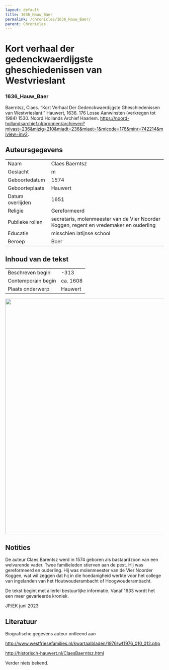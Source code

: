```yaml
---
layout: default
title: 1636_Hauw_Baer
permalink: /chronicles/1636_Hauw_Baer/
parent: Chronicles
--- 
```



# Kort verhaal der gedenckwaerdijgste gheschiedenissen van Westvrieslant 

### 1636_Hauw_Baer 

Baerntsz, Claes. “Kort Verhaal Der Gedenckwaerdijgste Gheschiedenissen van Westvrieslant.” Hauwert, 1636. 176 Losse Aanwinsten (verkregen tot 1984) 1530. Noord Hollands Archief Haarlem. https://noord-hollandsarchief.nl/bronnen/archieven?mivast=236&mizig=210&miadt=236&miaet=1&micode=176&minr=742214&miview=inv2. 

## Auteursgegevens 

| | | 
| --------------- | --------------- | 
| Naam | Claes Baerntsz | 
| Geslacht | m | 
| Geboortedatum | 1574 | 
| Geboorteplaats | Hauwert | 
| Datum overlijden | 1651 | 
| Religie | Gereformeerd | 
| Publieke rollen | secretaris, molenmeester van de Vier Noorder Koggen, regent en vredemaker en ouderling  | 
| Educatie | misschien latijnse school | 
| Beroep | Boer | 

## Inhoud van de tekst 

| | | 
| --------------- | --------------- | 
| Beschreven begin | -313 | 
| Contemporain begin | ca. 1608 | 
| Plaats onderwerp | Hauwert | 

[<img src="..\..\barplots_chronicles\1636_Hauw_Baer.jpg" width="750"/>](..\..\barplots_chronicles\1636_Hauw_Baer.jpg) 

## Notities 

De auteur Claes Barentsz werd in 1574 geboren als bastaardzoon van een
welvarende vader. Twee familieleden stierven aan de pest. Hij was gereformeerd
en ouderling. Hij was molenmeester van de Vier Noorder Koggen, wat wil zeggen
dat hij in die hoedanigheid werkte voor het college van ingelanden van het
Houtwouderambacht of Hoogwouderambacht.

De tekst begint met allerlei bestuurlijke informatie. Vanaf 1633 wordt het een
meer gevarieerde kroniek.

JP/EK juni 2023



## Literatuur 
Biografische gegevens auteur ontleend aan

<http://www.westfriesefamilies.nl/kwartaalbladen/1976/wf1976_010_012.php>

http://historisch-hauwert.nl/ClaesBaerntsz.html

Verder niets bekend.

